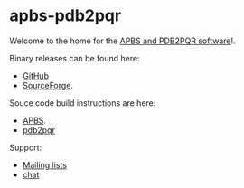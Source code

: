 apbs-pdb2pqr
============

Welcome to the home for the [APBS and PDB2PQR software](http://www.poissonboltzmann.org)!.  

Binary releases can be found here:
* [GitHub](https://github.com/Electrostatics/apbs-pdb2pqr/releases)
* [SourceForge](https://sourceforge.net/projects/apbs/). 

Souce code build instructions are here:
* [APBS](https://github.com/Electrostatics/apbs-pdb2pqr/blob/master/apbs/README.md).
* [pdb2pqr](https://github.com/Electrostatics/apbs-pdb2pqr/blob/master/pdb2pqr/README.md)

Support:
* [Mailing lists](http://www.poissonboltzmann.org/support/home/)
* [chat](https://gitter.im/Electrostatics/help)


